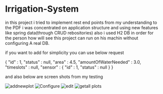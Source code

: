 # Irrigation-System

in this project i tried to implement rest end points from my understanding to the PDF 
i was concentrated on application structure and using new features like spring data(through CRUD rebositories) 
also i used H2 DB in order for the person how will see this project can run on his machin without configuring A real DB. 

if you want to add for simplicity you can use below request 

{
  "id" : 1,
  "status" : null,
  "area" : 4.5,
  "amountOfWaterNeeded" : 3.0,
  "timeslots" : null,
  "sensor" : {
    "id" : 1,
    "status" : null
  }
}


and also below are screen shots from my testing 

![addnewplot](https://user-images.githubusercontent.com/89645923/195422819-4e4a8e75-08e0-4aed-9356-289524f43a35.PNG)
![Configure](https://user-images.githubusercontent.com/89645923/195422859-24187d3c-206a-49d9-8ea5-efc4072c9048.PNG)
![edit](https://user-images.githubusercontent.com/89645923/195422881-a161b449-0066-479f-9f32-d1289e64d807.PNG)
![getall plots](https://user-images.githubusercontent.com/89645923/195422271-f5e0f22e-573b-4019-b8e3-9f422ddac5b8.PNG)
